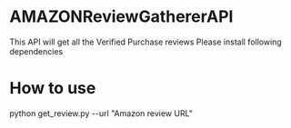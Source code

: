 # AMAZONReviewGathererAPI
This API will get all the Verified Purchase reviews
Please install following dependencies

# How to use
python get_review.py --url "Amazon review URL"
